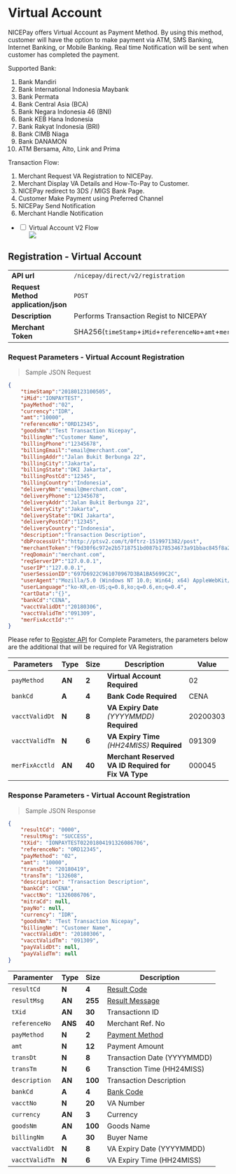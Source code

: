 # Virtual Account
NICEPay offers Virtual Account as Payment Method. By using this method, customer will have the option to make payment via ATM, SMS Banking, Internet Banking, or Mobile Banking. 
Real time Notification will be sent when customer has completed the payment.<br>

Supported Bank:
<ol type="1">
  <li>Bank Mandiri
  <li>Bank International Indonesia Maybank
  <li>Bank Permata
  <li>Bank Central Asia (BCA)
  <li>Bank Negara Indonesia 46 (BNI)
  <li>Bank KEB Hana Indonesia
  <li>Bank Rakyat Indonesia (BRI)
  <li>Bank CIMB Niaga
  <li>Bank DANAMON
  <li>ATM Bersama, Alto, Link and Prima
</ol>

Transaction Flow:
<ol type="1">
  <li>Merchant Request VA Registration to NICEPay.
  <li>Merchant Display VA Details and How-To-Pay to Customer.
  <li>NICEPay redirect to 3DS / MIGS Bank Page.
  <li>Customer Make Payment using Preferred Channel
  <li>NICEPay Send Notification
  <li>Merchant Handle Notification
</ol>

<div class="wrapper">
<ul>
  <li>
    <input type="checkbox" id="list-item-vav2">
    <label for="list-item-vav2" class="first">Virtual Account V2 Flow</label>
    <ul>
      <img src="/images/va-normal-v2-flow.png">
    </ul>
  </li>
</ul>
</div>

## Registration - Virtual Account

|                                                           |                                                                                                               |
|-----------------------------------------------------------|---------------------------------------------------------------------------------------------------------------|
| **API url**                                               | `/nicepay/direct/v2/registration`                                                                             |
| **Request Method** **application/json**                   | `POST`                                                                                                        |
| **Description**                                           | Performs Transaction Regist to NICEPAY                                                                        |        
| **Merchant Token**                                        | SHA256(`timeStamp`+`iMid`+`referenceNo`+`amt`+`merchantKey`)                                                  |

### Request Parameters - Virtual Account Registration

> Sample JSON Request

```json
{
    "timeStamp":"20180123100505",
    "iMid":"IONPAYTEST",
    "payMethod":"02",
    "currency":"IDR",
    "amt":"10000",
    "referenceNo":"ORD12345",
    "goodsNm":"Test Transaction Nicepay",
    "billingNm":"Customer Name",
    "billingPhone":"12345678",
    "billingEmail":"email@merchant.com",
    "billingAddr":"Jalan Bukit Berbunga 22",
    "billingCity":"Jakarta",
    "billingState":"DKI Jakarta",
    "billingPostCd":"12345",
    "billingCountry":"Indonesia",
    "deliveryNm":"email@merchant.com",
    "deliveryPhone":"12345678",
    "deliveryAddr":"Jalan Bukit Berbunga 22",
    "deliveryCity":"Jakarta",
    "deliveryState":"DKI Jakarta",
    "deliveryPostCd":"12345",
    "deliveryCountry":"Indonesia",
    "description":"Transaction Description",
    "dbProcessUrl":"http://ptsv2.com/t/0ftrz-1519971382/post",
    "merchantToken":"f9d30f6c972e2b5718751bd087b178534673a91bbac845f8a24e60e8e4abbbc5",
    "reqDomain":"merchant.com",
    "reqServerIP":"127.0.0.1",
    "userIP":"127.0.0.1",
    "userSessionID":"697D6922C961070967D3BA1BA5699C2C",
    "userAgent":"Mozilla/5.0 (Windows NT 10.0; Win64; x64) AppleWebKit/537.36 (KHTML,like Gecko) Chrome/60.0.3112.101 Safari/537.36",
    "userLanguage":"ko-KR,en-US;q=0.8,ko;q=0.6,en;q=0.4",
    "cartData":"{}",
    "bankCd":"CENA",
    "vacctValidDt":"20180306",
    "vacctValidTm":"091309",
    "merFixAcctId":""
}
```

<aside class="notice">Please refer to <a href="#registration">Register API</a> for Complete Parameters, the parameters below are the additional that will be required for VA Registration</aside>

| Parameters     | **Type** | **Size** | **Description**                                          | Value    |
| -------------- | -------- | -------- | -------------------------------------------------------- | -------- |
| `payMethod`    | **AN**   | **2**    | **Virtual Account** **Required**                         | 02       |
| `bankCd`       | **A**    | **4**    | **Bank Code** **Required**                               | CENA     |
| `vacctValidDt` | **N**    | **8**    | **VA Expiry Date** *(YYYYMMDD)* **Required**             | 20200303 |
| `vacctValidTm` | **N**    | **6**    | **VA Expiry Time** *(HH24MISS)* **Required**             | 091309   |
| `merFixAcctld` | **AN**   | **40**   | **Merchant Reserved VA ID** **Required for Fix VA Type** | 000045   |

### Response Parameters - Virtual Account Registration

> Sample JSON Response

```json
{
    "resultCd": "0000",
    "resultMsg": "SUCCESS",
    "tXid": "IONPAYTEST02201804191326086706",
    "referenceNo": "ORD12345",
    "payMethod": "02",
    "amt": "10000",
    "transDt": "20180419",
    "transTm": "132608",
    "description": "Transaction Description",
    "bankCd": "CENA",
    "vacctNo": "1326086706",
    "mitraCd": null,
    "payNo": null,
    "currency": "IDR",
    "goodsNm": "Test Transaction Nicepay",
    "billingNm": "Customer Name",
    "vacctValidDt": "20180306",
    "vacctValidTm": "091309",
    "payValidDt": null,
    "payValidTm": null
}
```

| Paramenter     | **Type** | Size    | Description                       |
| -------------- | -------- | ------- | --------------------------------- |
| `resultCd`     | **N**    | **4**   | [Result Code](#error-code)        |
| `resultMsg`    | **AN**   | **255** | [Result Message](#error-code)     |
| `tXid`         | **AN**   | **30**  | Transactionn ID                   |
| `referenceNo`  | **ANS**  | **40**  | Merchant Ref. No                  |
| `payMethod`    | **N**    | **2**   | [Payment Method](#payment-method) |
| `amt`          | **N**    | **12**  | Payment Amount                    |
| `transDt`      | **N**    | **8**   | Transaction Date (YYYYMMDD)       |
| `transTm`      | **N**    | **6**   | Transction Time (HH24MISS)        |
| `description`  | **AN**   | **100** | Transaction Description           |
| `bankCd`       | **A**    | **4**   | [Bank Code](#bank-code)           |
| `vacctNo`      | **N**    | **20**  | VA Number                         |
| `currency`     | **AN**   | **3**   | Currency                          |
| `goodsNm`      | **AN**   | **100** | Goods Name                        |
| `billingNm`    | **A**    | **30**  | Buyer Name                        |
| `vacctValidDt` | **N**    | **8**   | VA Expiry Date (YYYYMMDD)         |
| `vacctValidTm` | **N**    | **6**   | VA Expiry Time (HH24MISS)         |
